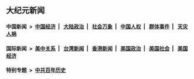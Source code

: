 ## 大纪元新闻

#### 中国新闻 &nbsp;>&nbsp; [中国经济](indexes/ncid283/README.md?11040045) &nbsp;| &nbsp; [大陆政治](indexes/ncid277/README.md?11040045) &nbsp;| &nbsp; [社会万象](indexes/ncid282/README.md?11040045) &nbsp;| &nbsp; [中国人权](indexes/ncid278/README.md?11040045) &nbsp;| &nbsp; [群体事件](indexes/ncid279/README.md?11040045) &nbsp;| &nbsp; [天灾人祸](indexes/ncid280/README.md?11040045)

#### 国际新闻 &nbsp;>&nbsp; [美中关系](indexes/nf1412576/README.md?11040045) &nbsp;| &nbsp; [台湾新闻](indexes/ncid1349361/README.md?11040045) &nbsp;| &nbsp; [香港新闻](indexes/ncid1349362/README.md?11040045) &nbsp;| &nbsp; [美国政治](indexes/ncid1078159/README.md?11040045) &nbsp;| &nbsp; [美国社会](indexes/ncid1078160/README.md?11040045) &nbsp;| &nbsp; [美国经济](indexes/ncid1078158/README.md?11040045)

#### 特别专题 &nbsp;>&nbsp; [中共百年历史](https://github.com/epoch-news/epoch-special/blob/master/README.md?11040045)  

